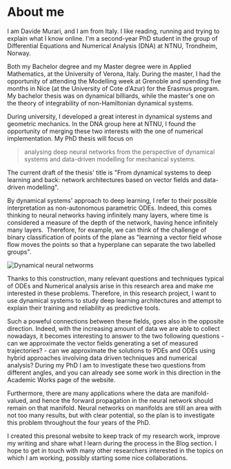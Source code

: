 # About me

I am Davide Murari, and I am from Italy. I like reading, running and trying to explain what I know online. I'm a second-year PhD student in the group of Differential Equations and Numerical Analysis (DNA) at NTNU, Trondheim, Norway.

Both my Bachelor degree and my Master degree were in Applied Mathematics, at the University of Verona, Italy. During the master, I had the opportunity of attending the Modelling week at Grenoble and spending five months in Nice (at the University of Cote d'Azur) for the Erasmus program. My bachelor thesis was on dynamical billiards, while the master's one on the theory of integrability of non-Hamiltonian dynamical systems.

During university, I developed a great interest in dynamical systems and geometric mechanics. In the DNA group here at NTNU, I found the opportunity of merging these two interests with the one of numerical implementation. My PhD thesis will focus on

> analysing deep neural networks from the perspective of dynamical systems and data-driven modelling for mechanical systems.

The current draft of the thesis' title is "From dynamical systems to deep learning and back: network architectures based on vector fields and data-driven modelling".

By dynamical systems' approach to deep learning, I refer to their possible interpretation as non-autonomous parametric ODEs. Indeed, this comes thinking to neural networks having infinitely many layers, where time is considered a measure of the depth of the network, having hence infinitely many layers.  Therefore, for example, we can think of the challenge of binary classification of points of the plane as "learning a vector field whose flow moves the points so that a hyperplane can separate the two labelled groups".

![Dynamical neural networms](/images/dynamicNN.gif)

Thanks to this construction, many relevant questions and techniques typical of ODEs and Numerical analysis arise in this research area and make me interested in these problems. Therefore, in this research project, I want to use dynamical systems to study deep learning architectures and attempt to explain their training and reliability as predictive tools.

Such a poweful connections between these fields, goes also in the opposite direction. Indeed, with the increasing amount of data we are able to collect nowadays, it becomes interesting to answer to the two following questions - can we approximate the vector fields generating a set of measured trajectories? - can we approximate the solutions to PDEs and ODEs using hybrid approaches involving data driven techniques and numerical analysis? During my PhD I am to investigate these two questions from different angles, and you can already see some work in this direction in the Academic Works page of the website.

Furthermore, there are many applications where the data are manifold-valued, and hence the forward propagation in the neural network should remain on that manifold. Neural networks on manifolds are still an area with not too many results, but with clear potential, so the plan is to investigate this problem throughout the four years of the PhD.

I created this presonal website to keep track of my research work, improve my writing and share what I learn during the process in the Blog section. I hope to get in touch with many other researchers interested in the topics on which I am working, possibly starting some nice collaborations.
